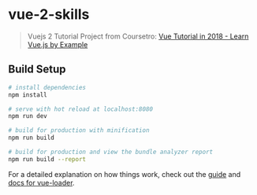 # vue-2-skills

> Vuejs 2 Tutorial Project from Coursetro: [Vue Tutorial in 2018 - Learn Vue.js by Example
](https://coursetro.com/courses/23/Vue-Tutorial-in-2018---Learn-Vue.js-by-Example)

## Build Setup

``` bash
# install dependencies
npm install

# serve with hot reload at localhost:8080
npm run dev

# build for production with minification
npm run build

# build for production and view the bundle analyzer report
npm run build --report
```

For a detailed explanation on how things work, check out the [guide](http://vuejs-templates.github.io/webpack/) and [docs for vue-loader](http://vuejs.github.io/vue-loader).
